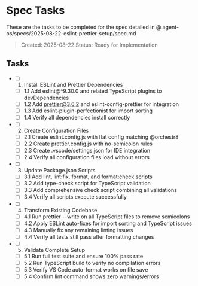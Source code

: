 # Spec Tasks

These are the tasks to be completed for the spec detailed in @.agent-os/specs/2025-08-22-eslint-prettier-setup/spec.md

> Created: 2025-08-22
> Status: Ready for Implementation

## Tasks

- [ ] 1. Install ESLint and Prettier Dependencies
  - [ ] 1.1 Add eslint@^9.30.0 and related TypeScript plugins to devDependencies
  - [ ] 1.2 Add prettier@3.6.2 and eslint-config-prettier for integration
  - [ ] 1.3 Add eslint-plugin-perfectionist for import sorting
  - [ ] 1.4 Verify all dependencies install correctly

- [ ] 2. Create Configuration Files
  - [ ] 2.1 Create eslint.config.js with flat config matching @orchestr8
  - [ ] 2.2 Create prettier.config.js with no-semicolon rules
  - [ ] 2.3 Create .vscode/settings.json for IDE integration
  - [ ] 2.4 Verify all configuration files load without errors

- [ ] 3. Update Package.json Scripts
  - [ ] 3.1 Add lint, lint:fix, format, and format:check scripts
  - [ ] 3.2 Add type-check script for TypeScript validation
  - [ ] 3.3 Add comprehensive check script combining all validations
  - [ ] 3.4 Verify all scripts execute successfully

- [ ] 4. Transform Existing Codebase
  - [ ] 4.1 Run prettier --write on all TypeScript files to remove semicolons
  - [ ] 4.2 Apply ESLint auto-fixes for import sorting and TypeScript issues
  - [ ] 4.3 Manually fix any remaining linting issues
  - [ ] 4.4 Verify all tests still pass after formatting changes

- [ ] 5. Validate Complete Setup
  - [ ] 5.1 Run full test suite and ensure 100% pass rate
  - [ ] 5.2 Run TypeScript build to verify no compilation errors
  - [ ] 5.3 Verify VS Code auto-format works on file save
  - [ ] 5.4 Confirm lint command shows zero warnings/errors